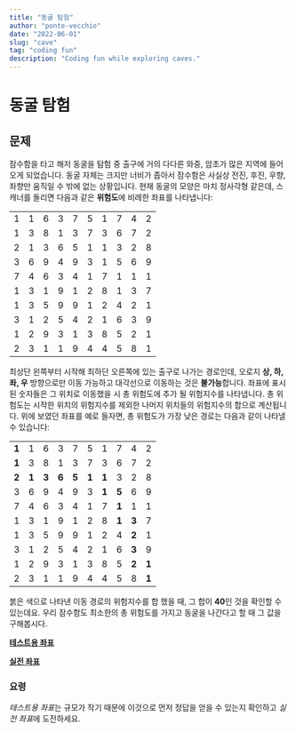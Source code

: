 ```yaml
---
title: "동굴 탐험"
author: "ponte-vecchio"
date: "2022-06-01"
slug: "cave"
tag: "coding fun"
description: "Coding fun while exploring caves."
---
```


# 동굴 탐험

## 문제

잠수함을 타고 해저 동굴을 탐험 중 출구에 거의 다다른 와중, 암초가 많은 지역에 들어오게 되었습니다. 동굴 자체는 크지만 너비가 좁아서 잠수함은 사실상 전진, 후진, 우향, 좌향만 움직일 수 밖에 없는 상황입니다. 현재 동굴의 모양은 마치 정사각형 같은데, 스캐너를 돌리면 다음과 같은 **위험도**에 비례한 좌표를 나타냅니다:

| | | | | | | | | | |
| :---: | :---: | :---: | :---: | :---: | :---: | :---: | :---: | :---: | :---: |
|1|1|6|3|7|5|1|7|4|2|
|1|3|8|1|3|7|3|6|7|2|
|2|1|3|6|5|1|1|3|2|8|
|3|6|9|4|9|3|1|5|6|9|
|7|4|6|3|4|1|7|1|1|1|
|1|3|1|9|1|2|8|1|3|7|
|1|3|5|9|9|1|2|4|2|1|
|3|1|2|5|4|2|1|6|3|9|
|1|2|9|3|1|3|8|5|2|1|
|2|3|1|1|9|4|4|5|8|1|

최상단 왼쪽부터 시작해 최하단 오른쪽에 있는 출구로 나가는 경로인데, 오로지 **상, 하, 좌, 우** 방향으로만 이동 가능하고 대각선으로 이동하는 것은 **불가능**합니다. 좌표에 표시된 숫자들은 그 위치로 이동했을 시 총 위험도에 추가 될 위험지수를 나타냅니다. 총 위험도는 시작한 위치의 위험지수를 제외한 나머지 위치들의 위험지수의 합으로 계산됩니다. 위에 보였던 좌표를 예로 들자면, 총 위험도가 가장 낮은 경로는 다음과 같이 나타낼 수 있습니다:

| | | | | | | | | | |
| :---: | :---: | :---: | :---: | :---: | :---: | :---: | :---: | :---: | :---: |
|**1**|1|6|3|7|5|1|7|4|2|
|**1**|3|8|1|3|7|3|6|7|2|
|**2**|**1**|**3**|**6**|**5**|**1**|**1**|3|2|8|
|3|6|9|4|9|3|**1**|**5**|6|9|
|7|4|6|3|4|1|7|**1**|1|1|
|1|3|1|9|1|2|8|**1**|**3**|7|
|1|3|5|9|9|1|2|4|**2**|1|
|3|1|2|5|4|2|1|6|**3**|9|
|1|2|9|3|1|3|8|5|**2**|**1**|
|2|3|1|1|9|4|4|5|8|**1**|

붉은 색으로 나타낸 이동 경로의 위험지수를 합 했을 때, 그 합이 **40**인 것을 확인할 수 있는데요. 우리 잠수함도 최소한의 총 위험도를 가지고 동굴을 나간다고 할 때 그 값을 구해봅시다.

[**테스트용 좌표**](https://gist.githubusercontent.com/ponte-vecchio/d5d0e0cb2cbbef6138929c2904045f5d/raw/02a1c9f8965da91ab0e8305626ed4bfba425bb7c/txt)

[**실전 좌표**](https://gist.githubusercontent.com/ponte-vecchio/367cc1ccfcc6b982c14985180cc2183e/raw/46e5aa6adeb3043fbe5d1a552e09a00a1398c795/txt)

### 요령
*테스트용 좌표*는 규모가 작기 때문에 이것으로 먼저 정답을 얻을 수 있는지 확인하고 *실전 좌표*에 도전하세요.